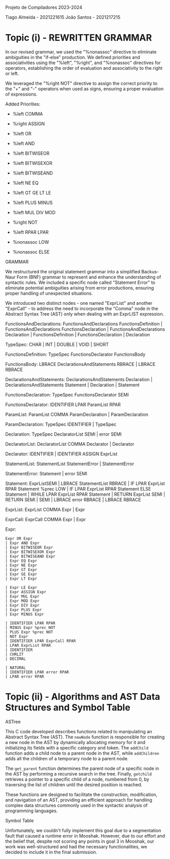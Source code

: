 Projeto de Compiladores 2023-2024

Tiago Almeida - 2021221615
João Santos - 2021217215


# Topic (i) - REWRITTEN GRAMMAR

In our revised grammar, we used the "%nonassoc" directive to eliminate ambiguities in the "if-else" production. We defined priorities and associativities using the "%left", "%right", and "%nonassoc" directives for operators, establishing the order of evaluation and associativity to the right or left.

We leveraged the "%right NOT" directive to assign the correct priority to the "+" and "-" operators when used as signs, ensuring a proper evaluation of expressions.

Added Priorities:

* %left COMMA
* %right ASSIGN

* %left OR
* %left AND

* %left BITWISEOR
* %left BITWISEXOR

* %left BITWISEAND
* %left NE EQ

* %left GT GE LT LE
* %left PLUS MINUS

* %left MUL DIV MOD
* %right NOT

* %left RPAR LPAR
* %nonassoc LOW

* %nonassoc ELSE

GRAMMAR

We restructured the original statement grammar into a simplified Backus-Naur Form (BNF) grammar to represent and enhance the understanding of syntactic rules. We included a specific node called "Statement Error" to eliminate potential ambiguities arising from error productions, ensuring proper handling of unexpected situations.

We introduced two distinct nodes - one named "ExprList" and another "ExprCall" - to address the need to incorporate the "Comma" node in the Abstract Syntax Tree (AST) only when dealing with an ExprLIST expression.


FunctionsAndDeclarations:
        FunctionsAndDeclarations FunctionsDefinition
    | FunctionsAndDeclarations FunctionsDeclaration
    | FunctionsAndDeclarations Declaration
    | FunctionsDefinition
    | FunctionsDeclaration
    | Declaration

TypeSpec:
        CHAR
    | INT
    | DOUBLE
    | VOID
    | SHORT

FunctionsDefinition:
        TypeSpec FunctionsDeclarator FunctionsBody

FunctionsBody:
        LBRACE DeclarationsAndStatements RBRACE
    | LBRACE RBRACE

DeclarationsAndStatements:
        DeclarationsAndStatements Declaration
    | DeclarationsAndStatements Statement
    | Declaration
    | Statement

FunctionsDeclaration:
        TypeSpec FunctionsDeclarator SEMI

FunctionsDeclarator:
        IDENTIFIER LPAR ParamList RPAR

ParamList:
        ParamList COMMA ParamDeclaration
    | ParamDeclaration

ParamDeclaration:
        TypeSpec IDENTIFIER
    | TypeSpec

Declaration:
        TypeSpec DeclaratorList SEMI
    | error SEMI

DeclaratorList:
        DeclaratorList COMMA Declarator
    | Declarator

Declarator:
       IDENTIFIER
    | IDENTIFIER ASSIGN ExprList

StatementList:
        StatementList StatementError
    | StatementError

 StatementError: Statement
    | error SEMI

Statement:
        ExprListSEMI
    | LBRACE StatementList RBRACE
    | IF LPAR ExprList RPAR Statement %prec LOW
    | IF LPAR ExprList RPAR Statement ELSE Statement
    | WHILE LPAR ExprList RPAR Statement
    | RETURN ExprList SEMI
    | RETURN SEMI
    | SEMI
    | LBRACE error RBRACE
    | LBRACE RBRACE

ExprList:
        ExprList COMMA Expr
    | Expr

ExprCall:
        ExprCall COMMA Expr
    | Expr

Expr:

    Expr OR Expr
    | Expr AND Expr
    | Expr BITWISEOR Expr
    | Expr BITWISEXOR Expr
    | Expr BITWISEAND Expr
    | Expr EQ Expr
    | Expr NE Expr
    | Expr GT Expr
    | Expr GE Expr
    | Expr LT Expr

    | Expr LE Expr
    | Expr ASSIGN Expr
    | Expr MUL Expr
    | Expr MOD Expr
    | Expr DIV Expr
    | Expr PLUS Expr
    | Expr MINUS Expr

    | IDENTIFIER LPAR RPAR
    | MINUS Expr %prec NOT
    | PLUS Expr %prec NOT
    | NOT Expr
    | IDENTIFIER LPAR ExprCall RPAR
    | LPAR ExprList RPAR
    | IDENTIFIER
    | CHRLIT
    | DECIMAL

    | NATURAL
    | IDENTIFIER LPAR error RPAR
    | LPAR error RPAR

# Topic (ii) - Algorithms and AST Data Structures and Symbol Table

ASTree

This C code developed describes functions related to manipulating an Abstract Syntax Tree (AST). The `newNode` function is responsible for creating a new node in the AST by dynamically allocating memory for it and initializing its fields with a specific category and token. The `addChild` function adds a child node to a parent node in the AST, while `addChildren` adds all the children of a temporary node to a parent node.

The `get_parent` function determines the parent node of a specific node in the AST by performing a recursive search in the tree. Finally, `getchild` retrieves a pointer to a specific child of a node, numbered from 0, by traversing the list of children until the desired position is reached.

These functions are designed to facilitate the construction, modification, and navigation of an AST, providing an efficient approach for handling complex data structures commonly used in the syntactic analysis of programming languages.


Symbol Table

Unfortunately, we couldn't fully implement this goal due to a segmentation fault that caused a runtime error in Mooshak. However, due to our effort and the belief that, despite not scoring any points in goal 3 in Mooshak, our work was well-structured and had the necessary functionalities, we decided to include it in the final submission.
